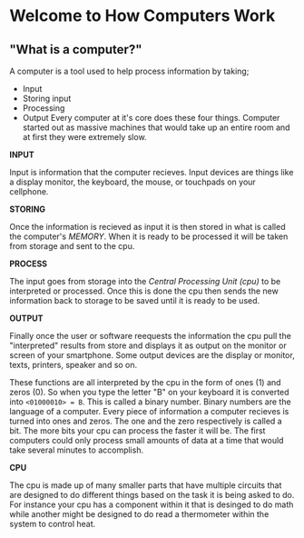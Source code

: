 # Welcome to How Computers Work

## "What is a computer?"

A computer is a tool used to help process information by taking;
- Input
- Storing input
- Processing
- Output
Every computer at it's core does these four things. Computer started out as massive machines that would take up an entire room and at first they were extremely slow.

**INPUT**

Input is information that the computer recieves. Input devices are things like a display monitor, the keyboard, the mouse, or touchpads on your cellphone. 

**STORING**

Once the information is recieved as input it is then stored in what is called the computer's *MEMORY*. When it is ready to be processed it will be taken from storage and sent to the cpu.

**PROCESS**

The input goes from storage into the *Central Processing Unit (cpu)* to be interpreted or processed. Once this is done the cpu then sends the new information back to storage to be saved until it is ready to be used. 

**OUTPUT**

Finally once the user or software reequests the information the cpu pull the "interpreted" results from store and displays it as output on the monitor or screen of your smartphone. Some output devices are the display or monitor, texts, printers, speaker and so on.

These functions are all interpreted by the cpu in the form of ones (1) and zeros (0). So when you type the letter "B" on your keyboard it is converted into ```<01000010> = B```. This is called a binary number. Binary numbers are the language of a computer. Every piece of information a computer recieves is turned into ones and zeros. The one and the zero respectively is called a bit. The more bits your cpu can process the faster it will be. The first computers could only process small amounts of data at a time that would take several minutes to accomplish. 

**CPU**

The cpu is made up of many smaller parts that have multiple circuits that are designed to do different things based on the task it is being asked to do. For instance your cpu has a component within it that is desinged to do math while another might be designed to do read a thermometer within the system to control heat. 

